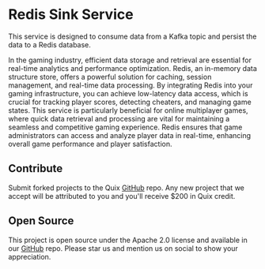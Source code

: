# Redis Sink Service

This service is designed to consume data from a Kafka topic and persist the data to a Redis database.

In the gaming industry, efficient data storage and retrieval are essential for real-time analytics and performance optimization. Redis, an in-memory data structure store, offers a powerful solution for caching, session management, and real-time data processing. By integrating Redis into your gaming infrastructure, you can achieve low-latency data access, which is crucial for tracking player scores, detecting cheaters, and managing game states. This service is particularly beneficial for online multiplayer games, where quick data retrieval and processing are vital for maintaining a seamless and competitive gaming experience. Redis ensures that game administrators can access and analyze player data in real-time, enhancing overall game performance and player satisfaction.

## Contribute

Submit forked projects to the Quix [GitHub](https://github.com/quixio/quix-samples) repo. Any new project that we accept will be attributed to you and you'll receive $200 in Quix credit.

## Open Source

This project is open source under the Apache 2.0 license and available in our [GitHub](https://github.com/quixio/quix-samples) repo. Please star us and mention us on social to show your appreciation.